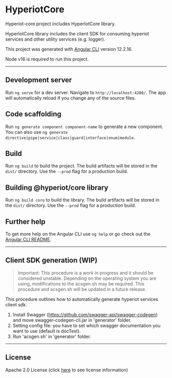 # HyperiotCore

Hyperiot-core project includes HyperIotCore library.

HyperIotCore library includes the client SDK for consuming hyperiot services and other utility services (e.g. logger).

This project was generated with [Angular CLI](https://github.com/angular/angular-cli) version 12.2.16.

Node v16 is required to run this project.

---

## Development server

Run `ng serve` for a dev server. Navigate to `http://localhost:4200/`. The app will automatically reload if you change any of the source files.

## Code scaffolding

Run `ng generate component component-name` to generate a new component. You can also use `ng generate directive|pipe|service|class|guard|interface|enum|module`.

## Build

Run `ng build` to build the project. The build artifacts will be stored in the `dist/` directory. Use the `--prod` flag for a production build.

## Building @hyperiot/core library

Run `ng build core` to build the library. The build artifacts will be stored in the `dist/` directory. Use the `--prod` flag for a production build.

## Further help

To get more help on the Angular CLI use `ng help` or go check out the [Angular CLI README](https://github.com/angular/angular-cli/blob/master/README.md).

---
## Client SDK generation (WIP)

>Important: This procedure is a work in progress and it should be considered unstable. Depending on the operating system you are using, modifications to the acsgen.sh may be required. This procedure and acsgen.sh  will be updated in a future release.

This procedure outlines how to automatically generate hyperiot services client sdk.

1. Install Swagger (https://github.com/swagger-api/swagger-codegen) and move swagger-codegen-cli.jar in 'generator' folder.
2. Setting config file: you have to set which swagger documentation you want to use (default is docTest).
3. Run 'acsgen.sh' in 'generator' folder.

---
## License

Apache 2.0 License (click [here](./License.MD) to see license information)